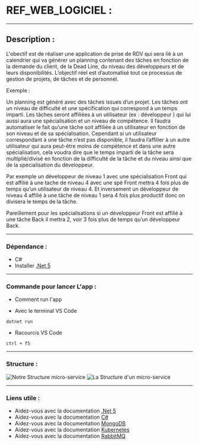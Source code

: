 # REF_WEB_LOGICIEL :

***

## Description :

L'obectif est de réaliser une application de prise de RDV qui sera lié à un calendrier qui va générer un planning contenant des tâches en fonction de la demande du client, de la Dead Line, du niveau des développeurs et de leurs disponibilités.
L’objectif réel est d’automatisé tout ce processus de gestion de projets, de tâches et de personnel.

Exemple : 

Un planning est généré avec des tâches issues d’un projet.
Les tâches ont un niveau de difficulté et une spécification qui correspond à un temps imparti.
Les tâches seront affiliées à un utilisateur (ex : développeur ) qui lui aussi aura une spécialisation et un niveau de compétence.
Il faudra automatiser le fait qu’une tâche soit affiliée à un utilisateur en fonction de son niveau et de sa spécialisation.
Cependant si un utilisateur correspondant à une tâche n’est pas disponible, il faudra l’affilier à un autre utilisateur qui aura peut-être moins de compétence et dans une autre spécialisation, cela voudra dire que le temps imparti de la tâche sera multiplié/divisé en fonction de la difficulté de la tâche et du niveau ainsi que de la spécialisation du développeur.

Par exemple un développeur de niveau 1 avec une spécialisation Front qui est affilié à une tache de niveau 4 avec une spé Front mettra 4 fois plus de temps qu’un utilisateur de niveau 4.
Et inversement un développeur de niveau 4 affilié à une tâche de niveau 1 sera 4 fois plus productif donc on divisera le temps de la tâche.

Pareillement pour les spécialisations si un développeur Front est affilié à une tâche Back il mettra 2, voir 3 fois plus de temps qu’un développeur Back.

***

### Dépendance :

* C#
* Installer [.Net 5](https://dotnet.microsoft.com/download/dotnet/5.0)

***

### Commande pour lancer L'app :

* Comment run l'app

* Avec le terminal VS Code
```
dotnet run
```
* Racourcis VS Code
```
ctrl + f5
```
***

### Structure :
![Notre Structure micro-service](https://i.ibb.co/MGmqP78/Screenshot-1.png)
![La Structure d'un micro-service]()
***

### Liens utile :

* Aidez-vous avec la documentation [.Net 5](https://docs.microsoft.com/fr-fr/aspnet/core/tutorials/first-web-api?view=aspnetcore-5.0&tabs=visual-studio-code)
* Aidez-vous avec la documentation [C#](https://docs.microsoft.com/fr-fr/dotnet/csharp/)
* Aidez-vous avec la documentation [MongoDB](https://www.mongodb.com/cloud/atlas/lp/try2?utm_source=google&utm_campaign=gs_emea_france_search_core_brand_atlas_desktop&utm_term=mongodb&utm_medium=cpc_paid_search&utm_ad=e&utm_ad_campaign_id=12212624521&adgroup=115749705063)
* Aidez-vous avec la documentation [Kubernetes](https://kubernetes.io/fr/)
* Aidez-vous avec la documentation [RabbitMQ](https://www.rabbitmq.com/)